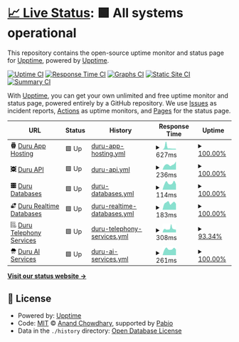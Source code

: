 # [📈 Live Status](https://upptime.github.io/upptime): <!--live status--> **🟩 All systems operational**

This repository contains the open-source uptime monitor and status page for [Upptime](https://upptime.js.org), powered by [Upptime](https://github.com/upptime/upptime).

[![Uptime CI](https://github.com/duruapp/upptime/workflows/Uptime%20CI/badge.svg)](https://github.com/duruapp/upptime/actions?query=workflow%3A%22Uptime+CI%22)
[![Response Time CI](https://github.com/duruapp/upptime/workflows/Response%20Time%20CI/badge.svg)](https://github.com/duruapp/upptime/actions?query=workflow%3A%22Response+Time+CI%22)
[![Graphs CI](https://github.com/duruapp/upptime/workflows/Graphs%20CI/badge.svg)](https://github.com/duruapp/upptime/actions?query=workflow%3A%22Graphs+CI%22)
[![Static Site CI](https://github.com/duruapp/upptime/workflows/Static%20Site%20CI/badge.svg)](https://github.com/duruapp/upptime/actions?query=workflow%3A%22Static+Site+CI%22)
[![Summary CI](https://github.com/duruapp/upptime/workflows/Summary%20CI/badge.svg)](https://github.com/duruapp/upptime/actions?query=workflow%3A%22Summary+CI%22)

With [Upptime](https://upptime.js.org), you can get your own unlimited and free uptime monitor and status page, powered entirely by a GitHub repository. We use [Issues](https://github.com/upptime/upptime/issues) as incident reports, [Actions](https://github.com/duruapp/upptime/actions) as uptime monitors, and [Pages](https://upptime.github.io/upptime) for the status page.

<!--start: status pages-->
<!-- This summary is generated by Upptime (https://github.com/upptime/upptime) -->
<!-- Do not edit this manually, your changes will be overwritten -->
<!-- prettier-ignore -->
| URL | Status | History | Response Time | Uptime |
| --- | ------ | ------- | ------------- | ------ |
| <img alt="" src="https://raw.githubusercontent.com/duruapp/upptime/master/assets/app.png" height="13"> [Duru App Hosting](https://go.duru.app) | 🟩 Up | [duru-app-hosting.yml](https://github.com/duruApp/upptime/commits/HEAD/history/duru-app-hosting.yml) | <details><summary><img alt="Response time graph" src="./graphs/duru-app-hosting/response-time-week.png" height="20"> 627ms</summary><br><a href="https://status.duru.app/history/duru-app-hosting"><img alt="Response time 1241" src="https://img.shields.io/endpoint?url=https%3A%2F%2Fraw.githubusercontent.com%2FduruApp%2Fupptime%2FHEAD%2Fapi%2Fduru-app-hosting%2Fresponse-time.json"></a><br><a href="https://status.duru.app/history/duru-app-hosting"><img alt="24-hour response time 265" src="https://img.shields.io/endpoint?url=https%3A%2F%2Fraw.githubusercontent.com%2FduruApp%2Fupptime%2FHEAD%2Fapi%2Fduru-app-hosting%2Fresponse-time-day.json"></a><br><a href="https://status.duru.app/history/duru-app-hosting"><img alt="7-day response time 627" src="https://img.shields.io/endpoint?url=https%3A%2F%2Fraw.githubusercontent.com%2FduruApp%2Fupptime%2FHEAD%2Fapi%2Fduru-app-hosting%2Fresponse-time-week.json"></a><br><a href="https://status.duru.app/history/duru-app-hosting"><img alt="30-day response time 727" src="https://img.shields.io/endpoint?url=https%3A%2F%2Fraw.githubusercontent.com%2FduruApp%2Fupptime%2FHEAD%2Fapi%2Fduru-app-hosting%2Fresponse-time-month.json"></a><br><a href="https://status.duru.app/history/duru-app-hosting"><img alt="1-year response time 1241" src="https://img.shields.io/endpoint?url=https%3A%2F%2Fraw.githubusercontent.com%2FduruApp%2Fupptime%2FHEAD%2Fapi%2Fduru-app-hosting%2Fresponse-time-year.json"></a></details> | <details><summary><a href="https://status.duru.app/history/duru-app-hosting">100.00%</a></summary><a href="https://status.duru.app/history/duru-app-hosting"><img alt="All-time uptime 100.00%" src="https://img.shields.io/endpoint?url=https%3A%2F%2Fraw.githubusercontent.com%2FduruApp%2Fupptime%2FHEAD%2Fapi%2Fduru-app-hosting%2Fuptime.json"></a><br><a href="https://status.duru.app/history/duru-app-hosting"><img alt="24-hour uptime 100.00%" src="https://img.shields.io/endpoint?url=https%3A%2F%2Fraw.githubusercontent.com%2FduruApp%2Fupptime%2FHEAD%2Fapi%2Fduru-app-hosting%2Fuptime-day.json"></a><br><a href="https://status.duru.app/history/duru-app-hosting"><img alt="7-day uptime 100.00%" src="https://img.shields.io/endpoint?url=https%3A%2F%2Fraw.githubusercontent.com%2FduruApp%2Fupptime%2FHEAD%2Fapi%2Fduru-app-hosting%2Fuptime-week.json"></a><br><a href="https://status.duru.app/history/duru-app-hosting"><img alt="30-day uptime 100.00%" src="https://img.shields.io/endpoint?url=https%3A%2F%2Fraw.githubusercontent.com%2FduruApp%2Fupptime%2FHEAD%2Fapi%2Fduru-app-hosting%2Fuptime-month.json"></a><br><a href="https://status.duru.app/history/duru-app-hosting"><img alt="1-year uptime 100.00%" src="https://img.shields.io/endpoint?url=https%3A%2F%2Fraw.githubusercontent.com%2FduruApp%2Fupptime%2FHEAD%2Fapi%2Fduru-app-hosting%2Fuptime-year.json"></a></details>
| <img alt="" src="https://raw.githubusercontent.com/duruapp/upptime/master/assets/api.png" height="13"> [Duru API](https://api.duru.app/status) | 🟩 Up | [duru-api.yml](https://github.com/duruApp/upptime/commits/HEAD/history/duru-api.yml) | <details><summary><img alt="Response time graph" src="./graphs/duru-api/response-time-week.png" height="20"> 236ms</summary><br><a href="https://status.duru.app/history/duru-api"><img alt="Response time 188" src="https://img.shields.io/endpoint?url=https%3A%2F%2Fraw.githubusercontent.com%2FduruApp%2Fupptime%2FHEAD%2Fapi%2Fduru-api%2Fresponse-time.json"></a><br><a href="https://status.duru.app/history/duru-api"><img alt="24-hour response time 409" src="https://img.shields.io/endpoint?url=https%3A%2F%2Fraw.githubusercontent.com%2FduruApp%2Fupptime%2FHEAD%2Fapi%2Fduru-api%2Fresponse-time-day.json"></a><br><a href="https://status.duru.app/history/duru-api"><img alt="7-day response time 236" src="https://img.shields.io/endpoint?url=https%3A%2F%2Fraw.githubusercontent.com%2FduruApp%2Fupptime%2FHEAD%2Fapi%2Fduru-api%2Fresponse-time-week.json"></a><br><a href="https://status.duru.app/history/duru-api"><img alt="30-day response time 189" src="https://img.shields.io/endpoint?url=https%3A%2F%2Fraw.githubusercontent.com%2FduruApp%2Fupptime%2FHEAD%2Fapi%2Fduru-api%2Fresponse-time-month.json"></a><br><a href="https://status.duru.app/history/duru-api"><img alt="1-year response time 188" src="https://img.shields.io/endpoint?url=https%3A%2F%2Fraw.githubusercontent.com%2FduruApp%2Fupptime%2FHEAD%2Fapi%2Fduru-api%2Fresponse-time-year.json"></a></details> | <details><summary><a href="https://status.duru.app/history/duru-api">100.00%</a></summary><a href="https://status.duru.app/history/duru-api"><img alt="All-time uptime 100.00%" src="https://img.shields.io/endpoint?url=https%3A%2F%2Fraw.githubusercontent.com%2FduruApp%2Fupptime%2FHEAD%2Fapi%2Fduru-api%2Fuptime.json"></a><br><a href="https://status.duru.app/history/duru-api"><img alt="24-hour uptime 100.00%" src="https://img.shields.io/endpoint?url=https%3A%2F%2Fraw.githubusercontent.com%2FduruApp%2Fupptime%2FHEAD%2Fapi%2Fduru-api%2Fuptime-day.json"></a><br><a href="https://status.duru.app/history/duru-api"><img alt="7-day uptime 100.00%" src="https://img.shields.io/endpoint?url=https%3A%2F%2Fraw.githubusercontent.com%2FduruApp%2Fupptime%2FHEAD%2Fapi%2Fduru-api%2Fuptime-week.json"></a><br><a href="https://status.duru.app/history/duru-api"><img alt="30-day uptime 100.00%" src="https://img.shields.io/endpoint?url=https%3A%2F%2Fraw.githubusercontent.com%2FduruApp%2Fupptime%2FHEAD%2Fapi%2Fduru-api%2Fuptime-month.json"></a><br><a href="https://status.duru.app/history/duru-api"><img alt="1-year uptime 100.00%" src="https://img.shields.io/endpoint?url=https%3A%2F%2Fraw.githubusercontent.com%2FduruApp%2Fupptime%2FHEAD%2Fapi%2Fduru-api%2Fuptime-year.json"></a></details>
| <img alt="" src="https://raw.githubusercontent.com/duruapp/upptime/master/assets/database.png" height="13"> [Duru Databases](https://api.duru.app/status/database) | 🟩 Up | [duru-databases.yml](https://github.com/duruApp/upptime/commits/HEAD/history/duru-databases.yml) | <details><summary><img alt="Response time graph" src="./graphs/duru-databases/response-time-week.png" height="20"> 114ms</summary><br><a href="https://status.duru.app/history/duru-databases"><img alt="Response time 131" src="https://img.shields.io/endpoint?url=https%3A%2F%2Fraw.githubusercontent.com%2FduruApp%2Fupptime%2FHEAD%2Fapi%2Fduru-databases%2Fresponse-time.json"></a><br><a href="https://status.duru.app/history/duru-databases"><img alt="24-hour response time 93" src="https://img.shields.io/endpoint?url=https%3A%2F%2Fraw.githubusercontent.com%2FduruApp%2Fupptime%2FHEAD%2Fapi%2Fduru-databases%2Fresponse-time-day.json"></a><br><a href="https://status.duru.app/history/duru-databases"><img alt="7-day response time 114" src="https://img.shields.io/endpoint?url=https%3A%2F%2Fraw.githubusercontent.com%2FduruApp%2Fupptime%2FHEAD%2Fapi%2Fduru-databases%2Fresponse-time-week.json"></a><br><a href="https://status.duru.app/history/duru-databases"><img alt="30-day response time 112" src="https://img.shields.io/endpoint?url=https%3A%2F%2Fraw.githubusercontent.com%2FduruApp%2Fupptime%2FHEAD%2Fapi%2Fduru-databases%2Fresponse-time-month.json"></a><br><a href="https://status.duru.app/history/duru-databases"><img alt="1-year response time 131" src="https://img.shields.io/endpoint?url=https%3A%2F%2Fraw.githubusercontent.com%2FduruApp%2Fupptime%2FHEAD%2Fapi%2Fduru-databases%2Fresponse-time-year.json"></a></details> | <details><summary><a href="https://status.duru.app/history/duru-databases">100.00%</a></summary><a href="https://status.duru.app/history/duru-databases"><img alt="All-time uptime 100.00%" src="https://img.shields.io/endpoint?url=https%3A%2F%2Fraw.githubusercontent.com%2FduruApp%2Fupptime%2FHEAD%2Fapi%2Fduru-databases%2Fuptime.json"></a><br><a href="https://status.duru.app/history/duru-databases"><img alt="24-hour uptime 100.00%" src="https://img.shields.io/endpoint?url=https%3A%2F%2Fraw.githubusercontent.com%2FduruApp%2Fupptime%2FHEAD%2Fapi%2Fduru-databases%2Fuptime-day.json"></a><br><a href="https://status.duru.app/history/duru-databases"><img alt="7-day uptime 100.00%" src="https://img.shields.io/endpoint?url=https%3A%2F%2Fraw.githubusercontent.com%2FduruApp%2Fupptime%2FHEAD%2Fapi%2Fduru-databases%2Fuptime-week.json"></a><br><a href="https://status.duru.app/history/duru-databases"><img alt="30-day uptime 100.00%" src="https://img.shields.io/endpoint?url=https%3A%2F%2Fraw.githubusercontent.com%2FduruApp%2Fupptime%2FHEAD%2Fapi%2Fduru-databases%2Fuptime-month.json"></a><br><a href="https://status.duru.app/history/duru-databases"><img alt="1-year uptime 100.00%" src="https://img.shields.io/endpoint?url=https%3A%2F%2Fraw.githubusercontent.com%2FduruApp%2Fupptime%2FHEAD%2Fapi%2Fduru-databases%2Fuptime-year.json"></a></details>
| <img alt="" src="https://raw.githubusercontent.com/duruapp/upptime/master/assets/data-processing.png" height="13"> [Duru Realtime Databases](https://api.duru.app/status/realtime_database) | 🟩 Up | [duru-realtime-databases.yml](https://github.com/duruApp/upptime/commits/HEAD/history/duru-realtime-databases.yml) | <details><summary><img alt="Response time graph" src="./graphs/duru-realtime-databases/response-time-week.png" height="20"> 183ms</summary><br><a href="https://status.duru.app/history/duru-realtime-databases"><img alt="Response time 182" src="https://img.shields.io/endpoint?url=https%3A%2F%2Fraw.githubusercontent.com%2FduruApp%2Fupptime%2FHEAD%2Fapi%2Fduru-realtime-databases%2Fresponse-time.json"></a><br><a href="https://status.duru.app/history/duru-realtime-databases"><img alt="24-hour response time 133" src="https://img.shields.io/endpoint?url=https%3A%2F%2Fraw.githubusercontent.com%2FduruApp%2Fupptime%2FHEAD%2Fapi%2Fduru-realtime-databases%2Fresponse-time-day.json"></a><br><a href="https://status.duru.app/history/duru-realtime-databases"><img alt="7-day response time 183" src="https://img.shields.io/endpoint?url=https%3A%2F%2Fraw.githubusercontent.com%2FduruApp%2Fupptime%2FHEAD%2Fapi%2Fduru-realtime-databases%2Fresponse-time-week.json"></a><br><a href="https://status.duru.app/history/duru-realtime-databases"><img alt="30-day response time 179" src="https://img.shields.io/endpoint?url=https%3A%2F%2Fraw.githubusercontent.com%2FduruApp%2Fupptime%2FHEAD%2Fapi%2Fduru-realtime-databases%2Fresponse-time-month.json"></a><br><a href="https://status.duru.app/history/duru-realtime-databases"><img alt="1-year response time 182" src="https://img.shields.io/endpoint?url=https%3A%2F%2Fraw.githubusercontent.com%2FduruApp%2Fupptime%2FHEAD%2Fapi%2Fduru-realtime-databases%2Fresponse-time-year.json"></a></details> | <details><summary><a href="https://status.duru.app/history/duru-realtime-databases">100.00%</a></summary><a href="https://status.duru.app/history/duru-realtime-databases"><img alt="All-time uptime 100.00%" src="https://img.shields.io/endpoint?url=https%3A%2F%2Fraw.githubusercontent.com%2FduruApp%2Fupptime%2FHEAD%2Fapi%2Fduru-realtime-databases%2Fuptime.json"></a><br><a href="https://status.duru.app/history/duru-realtime-databases"><img alt="24-hour uptime 100.00%" src="https://img.shields.io/endpoint?url=https%3A%2F%2Fraw.githubusercontent.com%2FduruApp%2Fupptime%2FHEAD%2Fapi%2Fduru-realtime-databases%2Fuptime-day.json"></a><br><a href="https://status.duru.app/history/duru-realtime-databases"><img alt="7-day uptime 100.00%" src="https://img.shields.io/endpoint?url=https%3A%2F%2Fraw.githubusercontent.com%2FduruApp%2Fupptime%2FHEAD%2Fapi%2Fduru-realtime-databases%2Fuptime-week.json"></a><br><a href="https://status.duru.app/history/duru-realtime-databases"><img alt="30-day uptime 100.00%" src="https://img.shields.io/endpoint?url=https%3A%2F%2Fraw.githubusercontent.com%2FduruApp%2Fupptime%2FHEAD%2Fapi%2Fduru-realtime-databases%2Fuptime-month.json"></a><br><a href="https://status.duru.app/history/duru-realtime-databases"><img alt="1-year uptime 100.00%" src="https://img.shields.io/endpoint?url=https%3A%2F%2Fraw.githubusercontent.com%2FduruApp%2Fupptime%2FHEAD%2Fapi%2Fduru-realtime-databases%2Fuptime-year.json"></a></details>
| <img alt="" src="https://raw.githubusercontent.com/duruapp/upptime/master/assets/telephone.png" height="13"> [Duru Telephony Services](https://api.duru.app/status/telephony) | 🟩 Up | [duru-telephony-services.yml](https://github.com/duruApp/upptime/commits/HEAD/history/duru-telephony-services.yml) | <details><summary><img alt="Response time graph" src="./graphs/duru-telephony-services/response-time-week.png" height="20"> 308ms</summary><br><a href="https://status.duru.app/history/duru-telephony-services"><img alt="Response time 314" src="https://img.shields.io/endpoint?url=https%3A%2F%2Fraw.githubusercontent.com%2FduruApp%2Fupptime%2FHEAD%2Fapi%2Fduru-telephony-services%2Fresponse-time.json"></a><br><a href="https://status.duru.app/history/duru-telephony-services"><img alt="24-hour response time 252" src="https://img.shields.io/endpoint?url=https%3A%2F%2Fraw.githubusercontent.com%2FduruApp%2Fupptime%2FHEAD%2Fapi%2Fduru-telephony-services%2Fresponse-time-day.json"></a><br><a href="https://status.duru.app/history/duru-telephony-services"><img alt="7-day response time 308" src="https://img.shields.io/endpoint?url=https%3A%2F%2Fraw.githubusercontent.com%2FduruApp%2Fupptime%2FHEAD%2Fapi%2Fduru-telephony-services%2Fresponse-time-week.json"></a><br><a href="https://status.duru.app/history/duru-telephony-services"><img alt="30-day response time 308" src="https://img.shields.io/endpoint?url=https%3A%2F%2Fraw.githubusercontent.com%2FduruApp%2Fupptime%2FHEAD%2Fapi%2Fduru-telephony-services%2Fresponse-time-month.json"></a><br><a href="https://status.duru.app/history/duru-telephony-services"><img alt="1-year response time 314" src="https://img.shields.io/endpoint?url=https%3A%2F%2Fraw.githubusercontent.com%2FduruApp%2Fupptime%2FHEAD%2Fapi%2Fduru-telephony-services%2Fresponse-time-year.json"></a></details> | <details><summary><a href="https://status.duru.app/history/duru-telephony-services">93.34%</a></summary><a href="https://status.duru.app/history/duru-telephony-services"><img alt="All-time uptime 99.68%" src="https://img.shields.io/endpoint?url=https%3A%2F%2Fraw.githubusercontent.com%2FduruApp%2Fupptime%2FHEAD%2Fapi%2Fduru-telephony-services%2Fuptime.json"></a><br><a href="https://status.duru.app/history/duru-telephony-services"><img alt="24-hour uptime 97.69%" src="https://img.shields.io/endpoint?url=https%3A%2F%2Fraw.githubusercontent.com%2FduruApp%2Fupptime%2FHEAD%2Fapi%2Fduru-telephony-services%2Fuptime-day.json"></a><br><a href="https://status.duru.app/history/duru-telephony-services"><img alt="7-day uptime 93.34%" src="https://img.shields.io/endpoint?url=https%3A%2F%2Fraw.githubusercontent.com%2FduruApp%2Fupptime%2FHEAD%2Fapi%2Fduru-telephony-services%2Fuptime-week.json"></a><br><a href="https://status.duru.app/history/duru-telephony-services"><img alt="30-day uptime 98.47%" src="https://img.shields.io/endpoint?url=https%3A%2F%2Fraw.githubusercontent.com%2FduruApp%2Fupptime%2FHEAD%2Fapi%2Fduru-telephony-services%2Fuptime-month.json"></a><br><a href="https://status.duru.app/history/duru-telephony-services"><img alt="1-year uptime 99.68%" src="https://img.shields.io/endpoint?url=https%3A%2F%2Fraw.githubusercontent.com%2FduruApp%2Fupptime%2FHEAD%2Fapi%2Fduru-telephony-services%2Fuptime-year.json"></a></details>
| <img alt="" src="https://raw.githubusercontent.com/duruapp/upptime/master/assets/ai.png" height="13"> [Duru AI Services](https://api.duru.app/status/ai) | 🟩 Up | [duru-ai-services.yml](https://github.com/duruApp/upptime/commits/HEAD/history/duru-ai-services.yml) | <details><summary><img alt="Response time graph" src="./graphs/duru-ai-services/response-time-week.png" height="20"> 261ms</summary><br><a href="https://status.duru.app/history/duru-ai-services"><img alt="Response time 206" src="https://img.shields.io/endpoint?url=https%3A%2F%2Fraw.githubusercontent.com%2FduruApp%2Fupptime%2FHEAD%2Fapi%2Fduru-ai-services%2Fresponse-time.json"></a><br><a href="https://status.duru.app/history/duru-ai-services"><img alt="24-hour response time 597" src="https://img.shields.io/endpoint?url=https%3A%2F%2Fraw.githubusercontent.com%2FduruApp%2Fupptime%2FHEAD%2Fapi%2Fduru-ai-services%2Fresponse-time-day.json"></a><br><a href="https://status.duru.app/history/duru-ai-services"><img alt="7-day response time 261" src="https://img.shields.io/endpoint?url=https%3A%2F%2Fraw.githubusercontent.com%2FduruApp%2Fupptime%2FHEAD%2Fapi%2Fduru-ai-services%2Fresponse-time-week.json"></a><br><a href="https://status.duru.app/history/duru-ai-services"><img alt="30-day response time 214" src="https://img.shields.io/endpoint?url=https%3A%2F%2Fraw.githubusercontent.com%2FduruApp%2Fupptime%2FHEAD%2Fapi%2Fduru-ai-services%2Fresponse-time-month.json"></a><br><a href="https://status.duru.app/history/duru-ai-services"><img alt="1-year response time 206" src="https://img.shields.io/endpoint?url=https%3A%2F%2Fraw.githubusercontent.com%2FduruApp%2Fupptime%2FHEAD%2Fapi%2Fduru-ai-services%2Fresponse-time-year.json"></a></details> | <details><summary><a href="https://status.duru.app/history/duru-ai-services">100.00%</a></summary><a href="https://status.duru.app/history/duru-ai-services"><img alt="All-time uptime 100.00%" src="https://img.shields.io/endpoint?url=https%3A%2F%2Fraw.githubusercontent.com%2FduruApp%2Fupptime%2FHEAD%2Fapi%2Fduru-ai-services%2Fuptime.json"></a><br><a href="https://status.duru.app/history/duru-ai-services"><img alt="24-hour uptime 100.00%" src="https://img.shields.io/endpoint?url=https%3A%2F%2Fraw.githubusercontent.com%2FduruApp%2Fupptime%2FHEAD%2Fapi%2Fduru-ai-services%2Fuptime-day.json"></a><br><a href="https://status.duru.app/history/duru-ai-services"><img alt="7-day uptime 100.00%" src="https://img.shields.io/endpoint?url=https%3A%2F%2Fraw.githubusercontent.com%2FduruApp%2Fupptime%2FHEAD%2Fapi%2Fduru-ai-services%2Fuptime-week.json"></a><br><a href="https://status.duru.app/history/duru-ai-services"><img alt="30-day uptime 100.00%" src="https://img.shields.io/endpoint?url=https%3A%2F%2Fraw.githubusercontent.com%2FduruApp%2Fupptime%2FHEAD%2Fapi%2Fduru-ai-services%2Fuptime-month.json"></a><br><a href="https://status.duru.app/history/duru-ai-services"><img alt="1-year uptime 100.00%" src="https://img.shields.io/endpoint?url=https%3A%2F%2Fraw.githubusercontent.com%2FduruApp%2Fupptime%2FHEAD%2Fapi%2Fduru-ai-services%2Fuptime-year.json"></a></details>

<!--end: status pages-->

[**Visit our status website →**](https://upptime.github.io/upptime)

## 📄 License

- Powered by: [Upptime](https://github.com/upptime/upptime)
- Code: [MIT](./LICENSE) © [Anand Chowdhary](https://anandchowdhary.com), supported by [Pabio](https://pabio.com)
- Data in the `./history` directory: [Open Database License](https://opendatacommons.org/licenses/odbl/1-0/)
